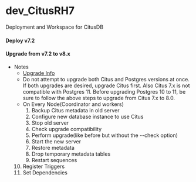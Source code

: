 # dev_CitusRH7
Deployment and Workspace for CitusDB

#### Deploy v7.2

#### Upgrade from v7.2 to v8.x
  - Notes
    - [ Upgrade Info ](https://citus-doc.readthedocs.io/en/latest/admin_guide/upgrading_citus.html) <br/>
    - Do not attempt to upgrade both Citus and Postgres versions at once. If both upgrades are desired, upgrade Citus first.
      Also Citus 7.x is not compatible with Postgres 11. Before upgrading Postgres 10 to 11, be sure to follow the above steps to upgrade from Citus 7.x to 8.0.
    - On Every Node(Coordinator and workers)
      1. Backup Citus metadata in old server <br/>
      2. Configure new database instance to use Citus <br/>
      3. Stop old server <br/>
      4. Check upgrade compatibility <br/>
      5. Perform upgrade(like before but without the --check option) <br/>
      6. Start the new server <br/>
      7. Restore metadata <br/>
      8. Drop temporary metadata tables <br/>
      9. Restart sequences <br/>
     10. Register Triggers <br/>
     11. Set Dependencies  <br/>
